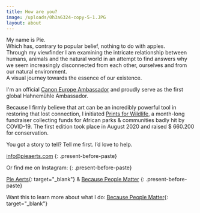 ```yaml
---
title: How are you?
image: /uploads/0h3a6324-copy-5-1.JPG
layout: about
---
```


<div><p>My name is Pie.<br />Which has, contrary to popular belief, nothing to do with apples.<br />Through my viewfinder I am examining the intricate relationship between humans, animals and the natural world in an attempt to find answers why we seem increasingly disconnected from each other, ourselves and from our natural environment.<br />A visual journey towards the essence of our existence.</p><p>I'm an official <a target="_blank" rel="noopener" href="https://www.canon-europe.com/pro/ambassadors/pie-aerts/">Canon Europe Ambassador</a>&nbsp;and proudly serve as the first global Hahnem&uuml;hle Ambassador.&nbsp;</p><p>Because I firmly believe that art can be an incredibly powerful tool in restoring that lost connection, I initiated <a target="_blank" rel="noopener" href="https://www.printsforwildlife.org">Prints for Wildlife</a>, a month-long fundraiser collecting funds for African parks &amp; communities badly hit by COVID-19. The first edition took place in August 2020 and raised $ 660.200 for conservation.&nbsp;</p><p>You got a story to tell? Tell me first. I&rsquo;d love to help.</p></div>

[info@pieaerts.com](mailto:info@pieaerts.com)
{: .present-before-paste}

Or find me on Instagram:
{: .present-before-paste}

[Pie Aerts](https://www.instagram.com/pie_aerts/){: target="_blank"}&nbsp;&&nbsp;[Because People Matter](https://www.instagram.com/because.people.matter/)
{: .present-before-paste}

Want this to learn more about what I do:&nbsp;[Because People Matter](https://www.youtube.com/watch?v=oJcbenttvIA&amp;t=3s){: target="_blank"}

&nbsp;
